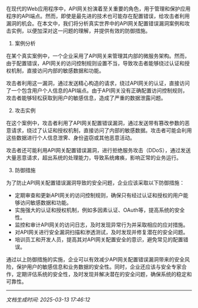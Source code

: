 在现代的Web应用程序中，API网关扮演着至关重要的角色，用于管理和保护应用程序的API端点。然而，即使是最先进的技术也可能存在配置错误，给攻击者利用漏洞的机会。在本文中，我们将分析真实世界中的API网关配置错误漏洞案例和攻击实例，以便加深对这一问题的理解，并提供有效的防御措施。

1. 案例分析

在某个真实案例中，一个企业采用了API网关来管理其内部的微服务架构。然而，由于配置错误，API网关的访问控制规则设置不当，导致攻击者能够绕过认证和授权机制，直接访问内部的敏感数据和功能。

攻击者利用这一漏洞，通过发送精心构造的请求，绕过API网关的认证，直接访问了一个包含用户个人信息的API端点。由于API网关没有正确配置访问控制规则，攻击者能够轻松获取到用户的敏感信息，造成了严重的数据泄露问题。

2. 攻击实例

在这个案例中，攻击者利用了API网关配置错误漏洞，通过发送带有篡改参数的恶意请求，绕过了认证和授权机制，直接访问了内部的敏感数据。攻击者可能会利用这些数据进行个人信息泄霁、身份盗窃或其他恶意活动。

攻击者还可能利用API网关配置错误漏洞，进行拒绝服务攻击（DDoS），通过发送大量恶意请求，超出系统的处理能力，导致系统瘫痪，影响正常的业务运行。

3. 防御措施

为了防止API网关配置错误漏洞导致的安全问题，企业应该采取以下防御措施：

- 定期审查和更新API网关的访问控制规则，确保只有经过认证和授权的用户能够访问敏感数据和功能。
- 实施强大的认证和授权机制，例如多因素认证、OAuth等，提高系统的安全性。
- 监控和审计API网关的访问日志，及时发现异常行为并采取相应的应对措施。
- 对API网关进行安全漏洞扫描和渗透测试，及时发现并修复潜在的安全问题。
- 培训员工和开发人员，提高其对API网关配置安全的意识，避免常见的配置错误。

通过以上防御措施的实施，企业可以有效减少API网关配置错误漏洞带来的安全风险，保护用户的敏感信息和业务数据的安全性。同时，企业还应该与安全专家合作，定期评估系统的安全性，及时发现并解决潜在的安全问题，确保系统的稳定和可靠性。

---

*文档生成时间: 2025-03-13 17:46:12*
